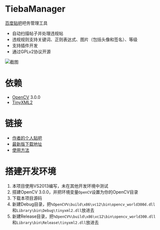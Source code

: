 TiebaManager
=========

[百度贴吧](http://tieba.baidu.com/)吧务管理工具  

* 自动扫描帖子并处理违规帖
* 违规规则支持关键词、正则表达式、图片（包括头像和签名）、等级
* 支持插件开发
* 通过GPLv2协议开源

![截图](https://github.com/xfgryujk/TiebaManager/blob/master/.wiki/image/snapshot.png)


依赖
=========

* [OpenCV](http://opencv.org/) 3.0.0
* [TinyXML2](http://www.grinninglizard.com/tinyxml2/index.html)


链接
=========

* [作者的个人贴吧](http://tieba.baidu.com/f?kw=%D2%BB%B8%F6%BC%AB%C6%E4%D2%FE%C3%D8%D6%BB%D3%D0xfgryujk%D6%AA%B5%C0%B5%C4%B5%D8%B7%BD)
* [最新版下载地址](https://github.com/xfgryujk/TiebaManager/wiki/%E5%B8%B8%E8%A7%81%E9%97%AE%E9%A2%98#%E5%9C%A8%E5%93%AA%E9%87%8C%E5%8F%AF%E4%BB%A5%E4%B8%8B%E8%BD%BD%E6%9C%80%E6%96%B0%E7%89%88)
* [使用方法](https://github.com/xfgryujk/TiebaManager/wiki/%E5%A6%82%E4%BD%95%E4%BD%BF%E7%94%A8)


搭建开发环境
=========

1. 本项目使用VS2013编写，未在其他开发环境中测试
2. 搭建OpenCV 3.0.0，并把环境变量`OpenCV`设置为你的OpenCV目录
3. 下载本项目源码
4. 新建Debug目录，把`%OpenCV%\build\x86\vc12\bin\opencv_world300d.dll`和`Library\bin\Debug\tinyxml2.dll`放进去
5. 新建Release目录，把`%OpenCV%\build\x86\vc12\bin\opencv_world300.dll`和`Library\bin\Release\tinyxml2.dll`放进去
